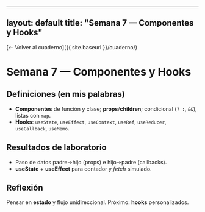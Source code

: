 
---
layout: default
title: "Semana 7 — Componentes y Hooks"
---
[← Volver al cuaderno]({{ site.baseurl }}/cuaderno/)

# Semana 7 — Componentes y Hooks
## Definiciones (en mis palabras)
- **Componentes** de función y clase; **props**/**children**; condicional (`? :`, `&&`), listas con `map`.
- **Hooks**: `useState`, `useEffect`, `useContext`, `useRef`, `useReducer`, `useCallback`, `useMemo`.

## Resultados de laboratorio
- Paso de datos padre→hijo (props) e hijo→padre (callbacks).
- **useState** + **useEffect** para contador y *fetch* simulado.

## Reflexión
Pensar en **estado** y flujo unidireccional. Próximo: **hooks** personalizados.
